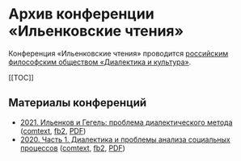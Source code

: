 # Архив конференции «Ильенковские чтения»

Конференция «Ильенковские чтения» проводится [российским философским обществом «Диалектика и культура»](https://dialecticus.ru).

[[TOC]]

## Материалы конференций

* [2021. Ильенков и Гегель: проблема диалектического метода](2021.md) ([comtext](files/2021.ct), [fb2](files/2021.fb2), [PDF](files/2021.pdf))
* [2020. Часть 1. Диалектика и проблемы анализа социальных процессов](2020-1.md) ([comtext](files/2020-1.ct), [fb2](files/2020-1.fb2), [PDF](files/2020-1.pdf))